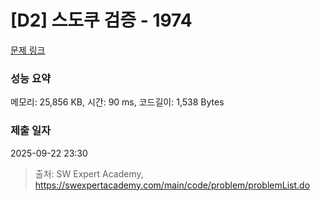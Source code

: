 # [D2] 스도쿠 검증 - 1974 

[문제 링크](https://swexpertacademy.com/main/code/problem/problemDetail.do?contestProbId=AV5Psz16AYEDFAUq) 

### 성능 요약

메모리: 25,856 KB, 시간: 90 ms, 코드길이: 1,538 Bytes

### 제출 일자

2025-09-22 23:30



> 출처: SW Expert Academy, https://swexpertacademy.com/main/code/problem/problemList.do